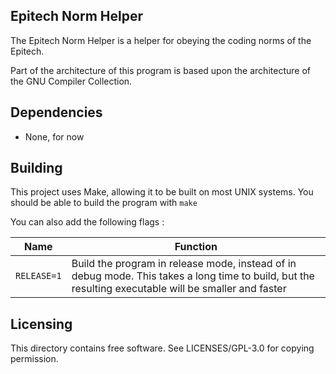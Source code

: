 ## Epitech Norm Helper

The Epitech Norm Helper is a helper for obeying the coding norms of the Epitech.

Part of the architecture of this program is based upon the architecture of the GNU Compiler Collection.

## Dependencies

* None, for now

## Building

This project uses Make, allowing it to be built on most UNIX systems. You should be able to build the program with `make`

You can also add the following flags :

Name | Function
--------|--------
`RELEASE=1` | Build the program in release mode, instead of in debug mode. This takes a long time to build, but the resulting executable will be smaller and faster

## Licensing

This directory contains free software. See LICENSES/GPL-3.0 for copying permission.
